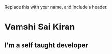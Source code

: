 Replace this with your name, and include a header.
# Vamshi Sai Kiran
## I'm  a self taught developer
